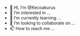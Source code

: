 - 👋 Hi, I’m @Kecoakurus
- 👀 I’m interested in ...
- 🌱 I’m currently learning ...
- 💞️ I’m looking to collaborate on ...
- 📫 How to reach me ...

<!---
Kecoakurus/Kecoakurus is a ✨ special ✨ repository because its `README.md` (this file) appears on your GitHub profile.
You can click the Preview link to take a look at your changes.
--->
